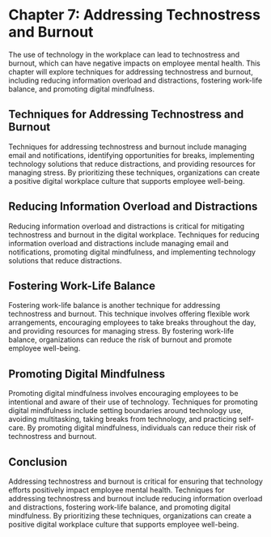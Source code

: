 Chapter 7: Addressing Technostress and Burnout
==============================================

The use of technology in the workplace can lead to technostress and burnout, which can have negative impacts on employee mental health. This chapter will explore techniques for addressing technostress and burnout, including reducing information overload and distractions, fostering work-life balance, and promoting digital mindfulness.

Techniques for Addressing Technostress and Burnout
--------------------------------------------------

Techniques for addressing technostress and burnout include managing email and notifications, identifying opportunities for breaks, implementing technology solutions that reduce distractions, and providing resources for managing stress. By prioritizing these techniques, organizations can create a positive digital workplace culture that supports employee well-being.

Reducing Information Overload and Distractions
----------------------------------------------

Reducing information overload and distractions is critical for mitigating technostress and burnout in the digital workplace. Techniques for reducing information overload and distractions include managing email and notifications, promoting digital mindfulness, and implementing technology solutions that reduce distractions.

Fostering Work-Life Balance
---------------------------

Fostering work-life balance is another technique for addressing technostress and burnout. This technique involves offering flexible work arrangements, encouraging employees to take breaks throughout the day, and providing resources for managing stress. By fostering work-life balance, organizations can reduce the risk of burnout and promote employee well-being.

Promoting Digital Mindfulness
-----------------------------

Promoting digital mindfulness involves encouraging employees to be intentional and aware of their use of technology. Techniques for promoting digital mindfulness include setting boundaries around technology use, avoiding multitasking, taking breaks from technology, and practicing self-care. By promoting digital mindfulness, individuals can reduce their risk of technostress and burnout.

Conclusion
----------

Addressing technostress and burnout is critical for ensuring that technology efforts positively impact employee mental health. Techniques for addressing technostress and burnout include reducing information overload and distractions, fostering work-life balance, and promoting digital mindfulness. By prioritizing these techniques, organizations can create a positive digital workplace culture that supports employee well-being.
